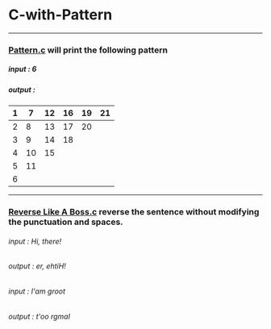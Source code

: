 # C-with-Pattern
***
### [Pattern.c](https://github.com/vel-jack/C/blob/master/pattern.c) will print the following pattern
##### input : 6
##### output :
| 1 | 7  | 12 | 16 | 19 | 21 |
|---|----|----|----|----|----|
| 2 | 8  | 13 | 17 | 20 |    |
| 3 | 9  | 14 | 18 |    |    |
| 4 | 10 | 15 |    |    |    |
| 5 | 11 |    |    |    |    |
| 6 |    |    |    |    |    |

***
### [Reverse Like A Boss.c](https://github.com/vel-jack/C/blob/master/Reverse%20Like%20A%20Boss.c) reverse the sentence without modifying the punctuation and spaces.

###### input  : Hi, there!
###### output : er, ehtiH!

###### input  : I'am groot
###### output : t'oo rgmaI
